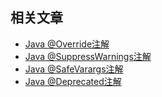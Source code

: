 ## 相关文章

+ [Java @Override注解](docs/Java-@Override注解.md)
+ [Java @SuppressWarnings注解](docs/Java-@SuppressWarnings注解.md)
+ [Java @SafeVarargs注解](docs/Java-@SafeVarargs注解.md)
+ [Java @Deprecated注解](docs/Java-@Deprecated注解.md)